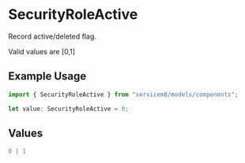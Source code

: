 # SecurityRoleActive

Record active/deleted flag. 

Valid values are [0,1]

## Example Usage

```typescript
import { SecurityRoleActive } from "servicem8/models/components";

let value: SecurityRoleActive = 0;
```

## Values

```typescript
0 | 1
```